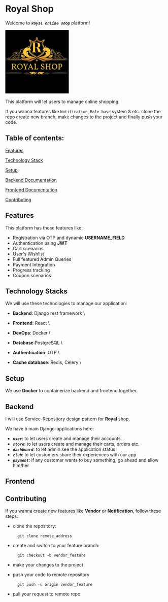 # Royal Shop

Welcome to ***`Royal online shop`*** platform!

<img src="./preview/Royal Shop.jpeg" />

This platform will let users to manage online shopping.

If you wanna features like `Notification`, `Role base` system & etc. clone the repo create new branch, make changes to the project and finally push your code.

<h2>
Table of contents:
</h2>

<a href="#features">Features</a>  

<a href="#technology stacks">Technology Stack</a>  

<a href="#setup">Setup</a>  

<a href="#backend">Backend Documentation</a>  

<a href="#frontend">Frontend Documentation</a>  

<a href="#contributing">Contributing</a>  

## Features

This platform has these features like:

- Registration via OTP and dynamic **USERNAME_FIELD**
- Authentication using **JWT**
- Cart scenarios
- User's Wishlist
- Full featured Admin Queries
- Payment Integration
- Progress tracking
- Coupon scenarios

## Technology Stacks

We will use these technologies to manage our application:


- **Backend**: Django rest framework \ 

- **Frontend**: React \ 

- **DevOps**: Docker \ 

- **Database**:PostgreSQL \ 

- **Authentication**: OTP \ 

- **Cache database**: Redis, Celery \ 
   

## Setup

We use **Docker** to containerize backend and frontend together.

## Backend

I will use Service-Repository design pattern for **Royal** shop.

We have 5 main Django-applications here:
- ***`user`***: to let users create and manage their accounts.
- ***`store`***: to let users create and manage their carts, orders etc.
- ***`dashboard`***: to let admin see the application status
- ***`club`***: to let customers share their experiences with our app
- ***`payment`***: if any customer wants to buy something, go ahead and allow him/her

## Frontend

## Contributing

If you wanna create new features like **Vendor** or **Notification**, follow these steps:

- clone the repository:

        git clone remote_address

- create and switch to your feature branch:

        git checkout -b vendor_feature

- make your changes to the project 

- push your code to remote repository

        git push -u origin vendor_feature

- pull your request to remote repo
